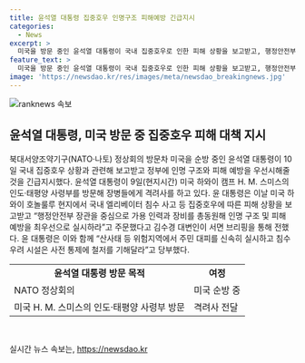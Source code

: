 ```yaml
---
title: 윤석열 대통령 집중호우 인명구조 피해예방 긴급지시
categories:
  - News
excerpt: >
  미국을 방문 중인 윤석열 대통령이 국내 집중호우로 인한 피해 상황을 보고받고, 행정안전부에 대한 긴급지시를 통해 인명 구조와 피해 예방을 최우선 과제로 지시했습니다. 또한, 국내 엘리베이터 침수 사고 등 집중호우로 인한 피해를 심층적으로 살펴보고, 산사태 등 위험지역에서 주민 대피를 신속히 실시하고 침수 우려 시설의 사전 통제를 당부했습니다.
feature_text: >
  미국을 방문 중인 윤석열 대통령이 국내 집중호우로 인한 피해 상황을 보고받고, 행정안전부에 대한 긴급지시를 통해 인명 구조와 피해 예방을 최우선 과제로 지시했습니다. 또한, 국내 엘리베이터 침수 사고 등 집중호우로 인한 피해를 심층적으로 살펴보고, 산사태 등 위험지역에서 주민 대피를 신속히 실시하고 침수 우려 시설의 사전 통제를 당부했습니다.
image: 'https://newsdao.kr/res/images/meta/newsdao_breakingnews.jpg'
---
```


<p><img src="https://newsdao.kr/res/images/meta/newsdao_breakingnews.jpg" alt="ranknews 속보" /></p>

<h2 data-ke-size="size26">윤석열 대통령, 미국 방문 중 집중호우 피해 대책 지시</h2>

<p data-ke-size="size16">북대서양조약기구(NATO·나토) 정상회의 방문차 미국을 순방 중인 윤석열 대통령이 10일 국내 집중호우 상황과 관련해 보고받고 정부에 인명 구조와 피해 예방을 우선시해줄 것을 긴급지시했다. 윤석열 대통령이 9일(현지시간) 미국 하와이 캠프 H. M. 스미스의 인도·태평양 사령부를 방문해 장병들에게 격려사를 하고 있다.  윤 대통령은 이날 미국 하와이 호놀룰루 현지에서 국내 엘리베이터 침수 사고 등 집중호우에 따른 피해 상황을 보고받고 “행정안전부 장관을 중심으로 가용 인력과 장비를 총동원해 인명 구조 및 피해 예방을 최우선으로 실시하라”고 주문했다고 김수경 대변인이 서면 브리핑을 통해 전했다. 윤 대통령은 이와 함께 “산사태 등 위험지역에서 주민 대피를 신속히 실시하고 침수 우려 시설은 사전 통제에 철저를 기해달라”고 당부했다.</p>

<table>
    <tr>
        <td style="text-align: center; height: 17px;"><b>윤석열 대통령 방문 목적</b></td>
        <td style="text-align: center; height: 17px;"><b>여정</b></td>
    </tr>
    <tr>
        <td style="text-align: left;">NATO 정상회의</td>
        <td style="text-align: left;">미국 순방 중</td>
    </tr>
    <tr>
        <td style="text-align: left;">미국 H. M. 스미스의 인도·태평양 사령부 방문</td>
        <td style="text-align: left;">격려사 전달</td>
    </tr>
</table>

<p data-ke-size="size16">&nbsp;</p>
실시간 뉴스 속보는, <a href="https://newsdao.kr" rel="dofollow">https://newsdao.kr</a>


